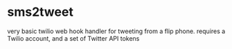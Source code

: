 # sms2tweet

very basic twilio web hook handler for tweeting from a flip phone. requires a Twilio account, and a set of Twitter API tokens
